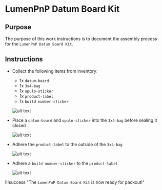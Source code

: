 # LumenPnP Datum Board Kit

## Purpose

The purpose of this work instructions is to document the assembly process for the `LumenPnP Datum Board Kit`.

## Instructions

- Collect the following items from inventory:

    - 1x `datum-board`
    - 1x `3x4-bag`
    - 1x `opulo-sticker`
    - 1x `product-label`
    - 1x `build-number-sticker`

    ![alt text](img/IMG_0807.webp)

- Place a `datum-board` and `opulo-sticker` into the `3x4-bag` before sealing it closed

    ![alt text](img/IMG_0808.webp)

- Adhere the `product-label` to the outside of the `3x4-bag`

    ![alt text](img/IMG_0809.webp)

- Adhere a `build-number-sticker` to the `product-label`

    ![alt text](img/IMG_0810.webp)

!!!success "The `LumenPnP Datum Board Kit` is now ready for packout!"
